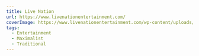 ```yaml
---
title: Live Nation
url: https://www.livenationentertainment.com/
coverImage: https://www.livenationentertainment.com/wp-content/uploads/2019/02/open-graph-logo.png
tags:
  - Entertainment
  - Maximalist
  - Traditional
---
```

